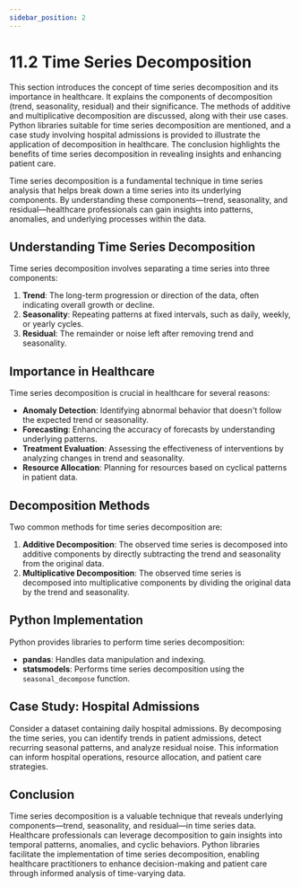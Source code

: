 ```yaml
---
sidebar_position: 2
---
```


# 11.2 Time Series Decomposition

This section introduces the concept of time series decomposition and its importance in healthcare. It explains the components of decomposition (trend, seasonality, residual) and their significance. The methods of additive and multiplicative decomposition are discussed, along with their use cases. Python libraries suitable for time series decomposition are mentioned, and a case study involving hospital admissions is provided to illustrate the application of decomposition in healthcare. The conclusion highlights the benefits of time series decomposition in revealing insights and enhancing patient care.

Time series decomposition is a fundamental technique in time series analysis that helps break down a time series into its underlying components. By understanding these components—trend, seasonality, and residual—healthcare professionals can gain insights into patterns, anomalies, and underlying processes within the data.

## Understanding Time Series Decomposition

Time series decomposition involves separating a time series into three components:

1. **Trend**: The long-term progression or direction of the data, often indicating overall growth or decline.
2. **Seasonality**: Repeating patterns at fixed intervals, such as daily, weekly, or yearly cycles.
3. **Residual**: The remainder or noise left after removing trend and seasonality.

## Importance in Healthcare

Time series decomposition is crucial in healthcare for several reasons:

- **Anomaly Detection**: Identifying abnormal behavior that doesn't follow the expected trend or seasonality.
- **Forecasting**: Enhancing the accuracy of forecasts by understanding underlying patterns.
- **Treatment Evaluation**: Assessing the effectiveness of interventions by analyzing changes in trend and seasonality.
- **Resource Allocation**: Planning for resources based on cyclical patterns in patient data.

## Decomposition Methods

Two common methods for time series decomposition are:

1. **Additive Decomposition**: The observed time series is decomposed into additive components by directly subtracting the trend and seasonality from the original data.
2. **Multiplicative Decomposition**: The observed time series is decomposed into multiplicative components by dividing the original data by the trend and seasonality.

## Python Implementation

Python provides libraries to perform time series decomposition:

- **pandas**: Handles data manipulation and indexing.
- **statsmodels**: Performs time series decomposition using the `seasonal_decompose` function.

## Case Study: Hospital Admissions

Consider a dataset containing daily hospital admissions. By decomposing the time series, you can identify trends in patient admissions, detect recurring seasonal patterns, and analyze residual noise. This information can inform hospital operations, resource allocation, and patient care strategies.

## Conclusion

Time series decomposition is a valuable technique that reveals underlying components—trend, seasonality, and residual—in time series data. Healthcare professionals can leverage decomposition to gain insights into temporal patterns, anomalies, and cyclic behaviors. Python libraries facilitate the implementation of time series decomposition, enabling healthcare practitioners to enhance decision-making and patient care through informed analysis of time-varying data.

